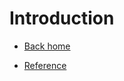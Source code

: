 # Introduction
* [Back home](../README.md)

* [Reference](https://docs.docker.com/engine/reference/builder/)










